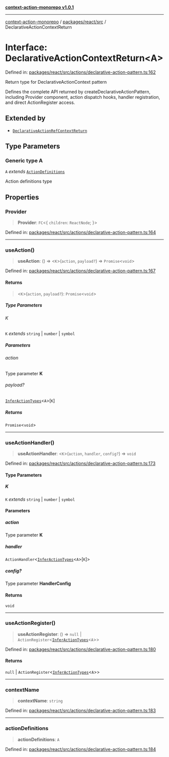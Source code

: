 [**context-action-monorepo v1.0.1**](../../../../README.md)

***

[context-action-monorepo](../../../../README.md) / [packages/react/src](../README.md) / DeclarativeActionContextReturn

# Interface: DeclarativeActionContextReturn\<A\>

Defined in: [packages/react/src/actions/declarative-action-pattern.ts:162](https://github.com/mineclover/context-action/blob/cd08d4e3b87a65a1296f2b120f18fcabd78f2914/packages/react/src/actions/declarative-action-pattern.ts#L162)

Return type for DeclarativeActionContext pattern

Defines the complete API returned by createDeclarativeActionPattern,
including Provider component, action dispatch hooks, handler registration,
and direct ActionRegister access.

## Extended by

- [`DeclarativeActionRefContextReturn`](DeclarativeActionRefContextReturn.md)

## Type Parameters

### Generic type A

`A` *extends* [`ActionDefinitions`](../type-aliases/ActionDefinitions.md)

Action definitions type

## Properties

### Provider

> **Provider**: `FC`\<\{ `children`: `ReactNode`; \}\>

Defined in: [packages/react/src/actions/declarative-action-pattern.ts:164](https://github.com/mineclover/context-action/blob/cd08d4e3b87a65a1296f2b120f18fcabd78f2914/packages/react/src/actions/declarative-action-pattern.ts#L164)

***

### useAction()

> **useAction**: () => &lt;`K`&gt;(`action`, `payload?`) => `Promise`&lt;`void`&gt;

Defined in: [packages/react/src/actions/declarative-action-pattern.ts:167](https://github.com/mineclover/context-action/blob/cd08d4e3b87a65a1296f2b120f18fcabd78f2914/packages/react/src/actions/declarative-action-pattern.ts#L167)

#### Returns

> &lt;`K`&gt;(`action`, `payload?`): `Promise`&lt;`void`&gt;

##### Type Parameters

###### K

`K` *extends* `string` \| `number` \| `symbol`

##### Parameters

###### action

Type parameter **K**

###### payload?

[`InferActionTypes`](../type-aliases/InferActionTypes.md)&lt;`A`&gt;\[`K`\]

##### Returns

`Promise`&lt;`void`&gt;

***

### useActionHandler()

> **useActionHandler**: &lt;`K`&gt;(`action`, `handler`, `config?`) => `void`

Defined in: [packages/react/src/actions/declarative-action-pattern.ts:173](https://github.com/mineclover/context-action/blob/cd08d4e3b87a65a1296f2b120f18fcabd78f2914/packages/react/src/actions/declarative-action-pattern.ts#L173)

#### Type Parameters

##### K

`K` *extends* `string` \| `number` \| `symbol`

#### Parameters

##### action

Type parameter **K**

##### handler

`ActionHandler`\<[`InferActionTypes`](../type-aliases/InferActionTypes.md)&lt;`A`&gt;\[`K`\]\>

##### config?

Type parameter **HandlerConfig**

#### Returns

`void`

***

### useActionRegister()

> **useActionRegister**: () => `null` \| `ActionRegister`\<[`InferActionTypes`](../type-aliases/InferActionTypes.md)&lt;`A`&gt;\>

Defined in: [packages/react/src/actions/declarative-action-pattern.ts:180](https://github.com/mineclover/context-action/blob/cd08d4e3b87a65a1296f2b120f18fcabd78f2914/packages/react/src/actions/declarative-action-pattern.ts#L180)

#### Returns

`null` \| `ActionRegister`\<[`InferActionTypes`](../type-aliases/InferActionTypes.md)&lt;`A`&gt;\>

***

### contextName

> **contextName**: `string`

Defined in: [packages/react/src/actions/declarative-action-pattern.ts:183](https://github.com/mineclover/context-action/blob/cd08d4e3b87a65a1296f2b120f18fcabd78f2914/packages/react/src/actions/declarative-action-pattern.ts#L183)

***

### actionDefinitions

> **actionDefinitions**: `A`

Defined in: [packages/react/src/actions/declarative-action-pattern.ts:184](https://github.com/mineclover/context-action/blob/cd08d4e3b87a65a1296f2b120f18fcabd78f2914/packages/react/src/actions/declarative-action-pattern.ts#L184)
